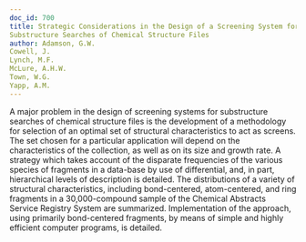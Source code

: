```yaml
---
doc_id: 700
title: Strategic Considerations in the Design of a Screening System for
Substructure Searches of Chemical Structure Files
author: Adamson, G.W.
Cowell, J.
Lynch, M.F.
McLure, A.H.W.
Town, W.G.
Yapp, A.M.
---
```


A major problem in the design of screening systems for substructure searches
of chemical structure files is the development of a methodology for selection of
an optimal set of structural characteristics to act as screens.  The set chosen
for a particular application will depend on the characteristics of the
collection, as well as on its size and growth rate.  A strategy which takes
account of the disparate frequencies of the various species of fragments
in a data-base by use of differential, and, in part, hierarchical levels of
description is detailed.  The distributions of a variety of structural
characteristics, including bond-centered, atom-centered, and ring fragments
in a 30,000-compound sample of the Chemical Abstracts Service Registry System
are summarized.  Implementation of the approach, using primarily bond-centered
fragments, by means of simple and highly efficient computer programs, is
detailed.